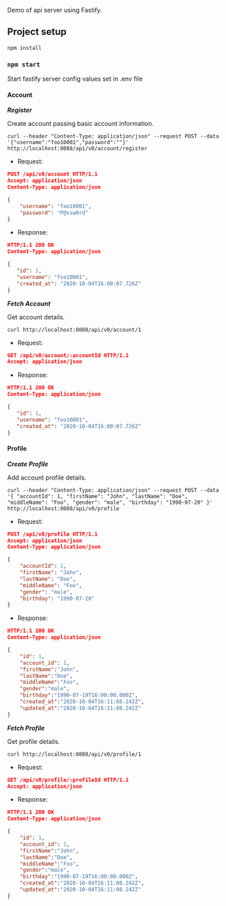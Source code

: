 Demo of api server using Fastify.

## Project setup
```
npm install
```

### `npm start`
Start fastify server config values set in .env file

#### Account

***Register***

Create account passing basic account information.

```curl
curl --header "Content-Type: application/json" --request POST --data '{"username":"foo10001","password":""}' http://localhost:8088/api/v0/account/register
```

* Request:
```json
POST /api/v0/account HTTP/1.1
Accept: application/json
Content-Type: application/json

{
    "username": "foo10001",
    "password": "P@ssw0rd"
}
```
* Response:
```json
HTTP/1.1 200 OK
Content-Type: application/json

{
   "id": 1,
   "username": "foo10001",
   "created_at": "2020-10-04T16:00:07.726Z"
}
```

***Fetch Account***

Get account details.

```curl
curl http://localhost:8088/api/v0/account/1
```

* Request:
```json
GET /api/v0/account/:accountId HTTP/1.1
Accept: application/json
```
* Response:
```json
HTTP/1.1 200 OK
Content-Type: application/json

{
   "id": 1,
   "username": "foo10001",
   "created_at": "2020-10-04T16:00:07.726Z"
}
```

#### Profile

***Create Profile***

Add account profile details.

```curl
curl --header "Content-Type: application/json" --request POST --data '{ "accountId": 1, "firstName": "John", "lastName": "Doe", "middleName": "Foo", "gender": "male", "birthday": "1990-07-20" }' http://localhost:8088/api/v0/profile
```

* Request:
```json
POST /api/v0/profile HTTP/1.1
Accept: application/json
Content-Type: application/json

{
    "accountId": 1,
    "firstName": "John",
    "lastName": "Doe",
    "middleName": "Foo",
    "gender": "male",
    "birthday": "1990-07-20"
}
```
* Response:
```json
HTTP/1.1 200 OK
Content-Type: application/json

{
    "id": 1,
    "account_id": 1,
    "firstName":"John",
    "lastName":"Doe",
    "middleName":"Foo",
    "gender":"male",
    "birthday":"1990-07-19T16:00:00.000Z",
    "created_at":"2020-10-04T16:11:08.242Z",
    "updated_at":"2020-10-04T16:11:08.242Z"
}
```

***Fetch Profile***

Get profile details.

```curl
curl http://localhost:8088/api/v0/profile/1
```

* Request:
```json
GET /api/v0/profile/:profileId HTTP/1.1
Accept: application/json
```
* Response:
```json
HTTP/1.1 200 OK
Content-Type: application/json

{
    "id": 1,
    "account_id": 1,
    "firstName":"John",
    "lastName":"Doe",
    "middleName":"Foo",
    "gender":"male",
    "birthday":"1990-07-19T16:00:00.000Z",
    "created_at":"2020-10-04T16:11:08.242Z",
    "updated_at":"2020-10-04T16:11:08.242Z"
}
```
